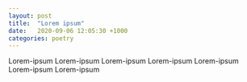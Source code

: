 ```yaml
---
layout: post
title:  "Lorem ipsum"
date:   2020-09-06 12:05:30 +1000
categories: poetry
---
```


Lorem-ipsum
Lorem-ipsum
Lorem-ipsum
Lorem-ipsum
Lorem-ipsum
Lorem-ipsum
Lorem-ipsum
